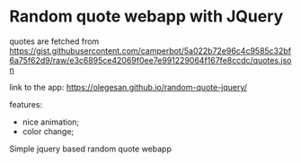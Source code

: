 # Random quote webapp with JQuery

quotes are fetched from https://gist.githubusercontent.com/camperbot/5a022b72e96c4c9585c32bf6a75f62d9/raw/e3c6895ce42069f0ee7e991229064f167fe8ccdc/quotes.json

link to the app: https://olegesan.github.io/random-quote-jquery/

features:
- nice animation;
- color change;

Simple jquery based random quote webapp
